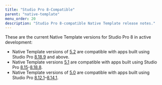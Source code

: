 ```yaml
---
title: "Studio Pro 8-Compatible"
parent: "native-template"
menu_order: 20
description: "Studio Pro 8-compatible Native Template release notes."
---
```


These are the current Native Template versions for Studio Pro 8 in active development:

* Native Template versions of [5.2](nt-5.2-rn) are compatible with apps built using Studio Pro [8.18.9](/releasenotes/studio-pro/8.18#8189) and above.
* Native Template versions [5.1](nt-5.1-rn) are compatible with apps built using Studio Pro [8.15](/releasenotes/studio-pro/8.15)-[8.18.8](/releasenotes/studio-pro/8.18#8188).
* Native Template versions of [5.0](nt-5.0-rn) are compatible with apps built using Studio Pro [8.12.1](/releasenotes/studio-pro/8.12#8121)–[8.14.1](/releasenotes/studio-pro/8.14). 